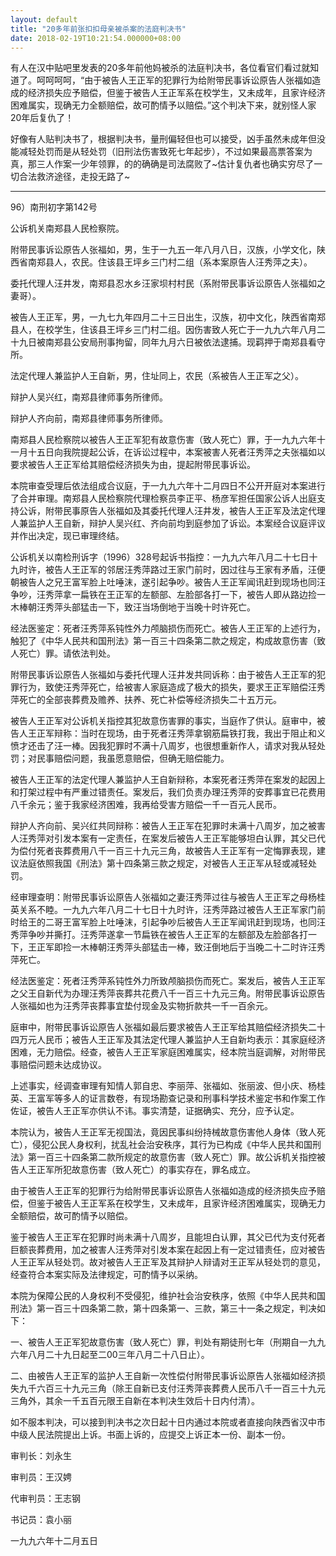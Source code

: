 ```yaml
---
layout: default
title: "20多年前张扣扣母亲被杀案的法庭判决书"
date: 2018-02-19T10:21:54.000000+08:00
---
```


有人在汉中贴吧里发表的20多年前他妈被杀的法庭判决书，各位看官们看过就知道了。呵呵呵呵，“由于被告人王正军的犯罪行为给附带民事诉讼原告人张福如造成的经济损失应予赔偿，但鉴于被告人王正军系在校学生，又未成年，且家许经济困难属实，现确无力全额赔偿，故可酌情予以赔偿。”这个判决下来，就别怪人家20年后复仇了！

好像有人贴判决书了，根据判决书，量刑偏轻但也可以接受，凶手虽然未成年但没能减轻处罚而是从轻处罚（旧刑法伤害致死七年起步），不过如果最高票答案为真，那三人作案一少年领罪，的的确确是司法腐败了~估计复仇者也确实穷尽了一切合法救济途径，走投无路了~

***********************

96）南刑初字第142号

公诉机关南郑县人民检察院。

附带民事诉讼原告人张福如，男，生于一九五一年八月八日，汉族，小学文化，陕西省南郑县人，农民。住该县王坪乡三门村二组（系本案原告人汪秀萍之夫）。

委托代理人汪井发，南郑县忍水乡汪家坝村村民（系附带民事诉讼原告人张福如之妻哥）。

被告人王正军，男，一九七九年四月二十三日出生，汉族，初中文化，陕西省南郑县人，在校学生，住该县王坪乡三门村二组。因伤害致人死亡于一九九六年八月二十九日被南郑县公安局刑事拘留，同年九月六日被依法逮捕。现羁押于南郑县看守所。

法定代理人兼监护人王自新，男，住址同上，农民（系被告人王正军之父）。

辩护人吴兴红，南郑县律师事务所律师。

辩护人齐向前，南郑县律师事务所律师。

南郑县人民检察院以被告人王正军犯有故意伤害（致人死亡）罪，于一九九六年十一月十五日向我院提起公诉，在诉讼过程中，本案被害人死者汪秀萍之夫张福如以要求被告人王正军给其赔偿经济损失为由，提起附带民事诉讼。

本院审查受理后依法组成合议庭，于一九九六年十二月四日不公开开庭对本案进行了合并审理。南郑县人民检察院代理检察员李正平、杨彦军担任国家公诉人出庭支持公诉，附带民事原告人张福如及其委托代理人汪井发，被告人王正军及法定代理人兼监护人王自新，辩护人吴兴红、齐向前均到庭参加了诉讼。本案经合议庭评议并作出决定，现已审理终结。

公诉机关以南检刑诉字（1996）328号起诉书指控：一九九六年八月二十七日十九时许，被告人王正军的邻居汪秀萍路过王家门前时，因过往与王家有矛盾，汪便朝被告人之兄王富军脸上吐唾沫，遂引起争吵。被告人王正军闻讯赶到现场也同汪争吵，汪秀萍拿一扁铁在王正军的左额部、左脸部各打一下，被告人即从路边捡一木棒朝汪秀萍头部猛击一下，致汪当场倒地于当晚十时许死亡。

经法医鉴定：死者汪秀萍系钝性外力颅脑损伤而死亡。被告人王正军的上述行为，触犯了《中华人民共和国刑法》第一百三十四条第二款之规定，构成故意伤害（致人死亡）罪。请依法判处。

附带民事诉讼原告人张福如与委托代理人汪井发共同诉称：由于被告人王正军的犯罪行为，致使汪秀萍死亡，给被害人家庭造成了极大的损失，要求王正军赔偿汪秀萍死亡的全部丧葬费及赡养、扶养、死亡补偿等经济损失二十五万元。

被告人王正军对公诉机关指控其犯故意伤害罪的事实，当庭作了供认。庭审中，被告人王正军辩称：当时在现场，由于死者汪秀萍拿钢筋扁铁打我，我出于阻止和义愤才还击了汪一棒。因我犯罪时不满十八周岁，也很想重新作人，请求对我从轻处罚；对民事赔偿问题，我虽愿意赔偿，但确无赔偿能力。

被告人王正军的法定代理人兼监护人王自新辩称，本案死者汪秀萍在案发的起因上和打架过程中有严重过错责任。案发后，我们负责办理汪秀萍的安葬事宜已花费用八千余元；鉴于我家经济困难，我再给受害方赔偿一千一百元人民币。

辩护人齐向前、吴兴红共同辩称：被告人王正军在犯罪时未满十八周岁，加之被害人汪秀萍对引发本案有一定责任，在案发后被告人王正军能够坦白认罪，其父已代为偿付死者丧葬费用八千一百三十九元三角，故被告人王正军有一定悔罪表现，建议法庭依照我国《刑法》第十四条第三款之规定，对被告人王正军从轻或减轻处罚。

经审理查明：附带民事诉讼原告人张福如之妻汪秀萍过往与被告人王正军之母杨桂英关系不睦。一九九六年八月二十七日十九时许，汪秀萍路过被告人王正军家门前时给王的二哥王富军脸上吐唾沫，引起争吵后被告人王正军闻讯赶到现场，也同汪秀萍争吵并撕打。汪秀萍遂拿一节扁铁在被告人王正军的左额部及左脸部各打一下，王正军即捡一木棒朝汪秀萍头部猛击一棒，致汪倒地后于当晚二十二时许汪秀萍死亡。

经法医鉴定：死者汪秀萍系钝性外力所致颅脑损伤而死亡。案发后，被告人王正军之父王自新代为办理汪秀萍丧葬共花费八千一百三十九元三角。附带民事诉讼原告人张福如也为汪秀萍丧葬事宜垫付现金及实物折款共一千一百余元。

庭审中，附带民事诉讼原告人张福如最后要求被告人王正军给其赔偿经济损失二十四万元人民币；被告人王正军及其法定代理人兼监护人王自新均表示：其家庭经济困难，无力赔偿。经查，被告人王正军家庭困难属实，经本院当庭调解，对附带民事赔偿问题未达成协议。

上述事实，经调查审理有知情人郭自忠、李丽萍、张福如、张丽波、但小庆、杨桂英、王富军等多人的证言数卷，有现场勘查记录和刑事科学技术鉴定书和作案工作佐证，被告人王正军亦供认不讳。事实清楚，证据确实、充分，应予认定。

本院认为，被告人王正军无视国法，竟因民事纠纷持械故意伤害他人身体（致人死亡），侵犯公民人身权利，扰乱社会治安秩序，其行为已构成《中华人民共和国刑法》第一百三十四条第二款所规定的故意伤害（致人死亡）罪。故公诉机关指控被告人王正军所犯故意伤害（致人死亡）的事实存在，罪名成立。

由于被告人王正军的犯罪行为给附带民事诉讼原告人张福如造成的经济损失应予赔偿，但鉴于被告人王正军系在校学生，又未成年，且家许经济困难属实，现确无力全额赔偿，故可酌情予以赔偿。

鉴于被告人王正军在犯罪时尚未满十八周岁，且能坦白认罪，其父已代为支付死者巨额丧葬费用，加之被害人汪秀萍对引发本案在起因上有一定过错责任，应对被告人王正军从轻处罚。故对被告人王正军及其辩护人辩请对王正军从轻处罚的意见，经查符合本案实际及法律规定，可酌情予以采纳。

本院为保障公民的人身权利不受侵犯，维护社会治安秩序，依照《中华人民共和国刑法》第一百三十四条第二款，第十四条第一、三款，第三十一条之规定，判决如下：

一、被告人王正军犯故意伤害（致人死亡）罪，判处有期徒刑七年（刑期自一九九六年八月二十九日起至二00三年八月二十八日止）。

二、由被告人王正军的监护人王自新一次性偿付附带民事诉讼原告人张福如经济损失九千六百三十九元三角（除王自新已支付汪秀萍丧葬费人民币八千一百三十九元三角外，其余一千五百元限王自新在本判决生效后十日内付清）。

如不服本判决，可以接到判决书之次日起十日内通过本院或者直接向陕西省汉中市中级人民法院提出上诉。书面上诉的，应提交上诉正本一份、副本一份。

审判长：刘永生

审判员：王汉娉

代审判员：王志钢

书记员：袁小丽

一九九六年十二月五日

